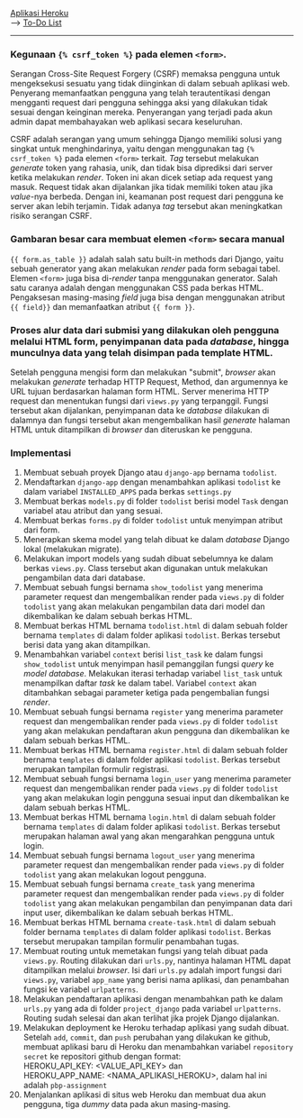 [Aplikasi Heroku](https://pbp-assignment.herokuapp.com/) <br>
--> [To-Do List](https://pbp-assignment.herokuapp.com/todolist/)
 <hr>

### Kegunaan `{% csrf_token %}` pada elemen `<form>`.
Serangan Cross-Site Request Forgery (CSRF) memaksa pengguna untuk mengeksekusi sesuatu yang tidak diinginkan di dalam sebuah aplikasi web. Penyerang memanfaatkan pengguna yang telah terautentikasi dengan mengganti request dari pengguna sehingga aksi yang dilakukan tidak sesuai dengan keinginan mereka. Penyerangan yang terjadi pada akun admin dapat membahayakan web aplikasi secara keseluruhan.
 
CSRF adalah serangan yang umum sehingga Django memiliki solusi yang singkat untuk menghindarinya, yaitu dengan menggunakan tag `{% csrf_token %}` pada elemen `<form>` terkait. _Tag_ tersebut melakukan _generate_ token yang rahasia, unik, dan tidak bisa diprediksi dari server ketika melakukan _render_. Token ini akan dicek setiap ada request yang masuk. Request tidak akan dijalankan jika tidak memiliki token atau jika _value_-nya berbeda. Dengan ini, keamanan post request dari pengguna ke server akan lebih terjamin. Tidak adanya _tag_ tersebut akan meningkatkan risiko serangan CSRF.
 
### Gambaran besar cara membuat elemen `<form>` secara manual
`{{ form.as_table }}` adalah salah satu built-in methods dari Django, yaitu sebuah generator yang akan melakukan _render_ pada form sebagai tabel. Elemen `<form>` juga bisa di-_render_ tanpa menggunakan generator. Salah satu caranya adalah dengan menggunakan CSS pada berkas HTML. Pengaksesan masing-masing _field_ juga bisa dengan menggunakan atribut `{{ field}}` dan memanfaatkan atribut `{{ form }}`.

### Proses alur data dari submisi yang dilakukan oleh pengguna melalui HTML form, penyimpanan data pada _database_, hingga munculnya data yang telah disimpan pada template HTML.
Setelah pengguna mengisi form dan melakukan "submit", _browser_ akan melakukan _generate_ terhadap HTTP Request, Method, dan argumennya ke URL tujuan berdasarkan halaman form HTML. Server menerima HTTP request dan menentukan fungsi dari `views.py` yang terpanggil. Fungsi tersebut akan dijalankan, penyimpanan data ke _database_ dilakukan di dalamnya dan fungsi tersebut akan mengembalikan hasil _generate_ halaman HTML untuk ditampilkan di _browser_ dan diteruskan ke pengguna.


### Implementasi
1. Membuat sebuah proyek Django atau `django-app` bernama `todolist`.
2. Mendaftarkan `django-app` dengan menambahkan aplikasi `todolist` ke dalam variabel `INSTALLED_APPS` pada berkas `settings.py`
3. Membuat berkas `models.py` di folder `todolist` berisi model `Task` dengan variabel atau atribut dan yang sesuai.
4. Membuat berkas `forms.py` di folder `todolist` untuk menyimpan atribut dari form.
5. Menerapkan skema model yang telah dibuat ke dalam _database_ Django lokal (melakukan migrate).
6. Melakukan import models yang sudah dibuat sebelumnya ke dalam berkas `views.py`. Class tersebut akan digunakan untuk melakukan pengambilan data dari database. 
7. Membuat sebuah fungsi bernama `show_todolist` yang menerima parameter request dan mengembalikan render pada `views.py` di folder `todolist` yang akan melakukan pengambilan data dari model dan dikembalikan ke dalam sebuah berkas HTML.
8. Membuat berkas HTML bernama `todolist.html` di dalam sebuah folder bernama `templates` di dalam folder aplikasi `todolist`. Berkas tersebut berisi data yang akan ditampilkan.
9. Menambahkan variabel `context` berisi `list_task` ke dalam fungsi `show_todolist` untuk menyimpan hasil pemanggilan fungsi _query_ ke _model database_. Melakukan iterasi terhadap variabel `list_task` untuk menampilkan daftar _task_ ke dalam tabel. Variabel `context` akan ditambahkan sebagai parameter ketiga pada pengembalian fungsi _render_.
10. Membuat sebuah fungsi bernama `register` yang menerima parameter request dan mengembalikan render pada `views.py` di folder `todolist` yang akan melakukan pendaftaran akun pengguna dan dikembalikan ke dalam sebuah berkas HTML.
11. Membuat berkas HTML bernama `register.html` di dalam sebuah folder bernama `templates` di dalam folder aplikasi `todolist`. Berkas tersebut merupakan tampilan formulir registrasi.
12. Membuat sebuah fungsi bernama `login_user` yang menerima parameter request dan mengembalikan render pada `views.py` di folder `todolist` yang akan melakukan login pengguna sesuai input dan dikembalikan ke dalam sebuah berkas HTML.
13. Membuat berkas HTML bernama `login.html` di dalam sebuah folder bernama `templates` di dalam folder aplikasi `todolist`. Berkas tersebut merupakan halaman awal yang akan mengarahkan pengguna untuk login.
14. Membuat sebuah fungsi bernama `logout_user` yang menerima parameter request dan mengembalikan render pada `views.py` di folder `todolist` yang akan melakukan logout pengguna.
15. Membuat sebuah fungsi bernama `create_task` yang menerima parameter request dan mengembalikan render pada `views.py` di folder `todolist` yang akan melakukan pengambilan dan penyimpanan data dari input user, dikembalikan ke dalam sebuah berkas HTML.
16. Membuat berkas HTML bernama `create-task.html` di dalam sebuah folder bernama `templates` di dalam folder aplikasi `todolist`. Berkas tersebut merupakan tampilan formulir penambahan tugas.
17. Membuat routing untuk memetakan fungsi yang telah dibuat pada `views.py`. Routing dilakukan dari `urls.py`, nantinya halaman HTML dapat ditampilkan melalui _browser_. Isi dari `urls.py` adalah import fungsi dari `views.py`, variabel `app_name` yang berisi nama aplikasi, dan penambahan fungsi ke variabel `urlpatterns`.
18. Melakukan pendaftaran aplikasi dengan menambahkan path ke dalam `urls.py` yang ada di folder `project_django` pada variabel `urlpatterns`. Routing sudah selesai dan akan terlihat jika projek Django dijalankan.
19. Melakukan deployment ke Heroku terhadap aplikasi yang sudah dibuat. <br>
Setelah `add`, `commit`, dan `push` perubahan yang dilakukan ke github, membuat aplikasi baru di Heroku dan menambahkan variabel `repository secret` ke repositori github dengan format: <br>
HEROKU_API_KEY: <VALUE_API_KEY> dan <br>
HEROKU_APP_NAME: <NAMA_APLIKASI_HEROKU>, dalam hal ini adalah `pbp-assignment` <br>
20. Menjalankan aplikasi di situs web Heroku dan membuat dua akun pengguna, tiga _dummy_ data pada akun masing-masing.
